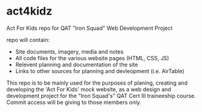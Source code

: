 # act4kidz
Act For Kids repo for QAT "Iron Squad" Web Development Project

repo will contain:
  - Site documents, imagery, media and notes
  - All code files for the various website pages (HTML, CSS, JS)
  - Relevent planning and documentation of the site
  - Links to other sources for planning and devleopment (i.e. AirTable)
  
This repo is to be mainly used for the purposes of planing, creating and developing the 'Act For Kids' mock website, as a web design and development project for the "Iron Squad's" QAT Cert III traineeship course. Commit access will be giving to those members only.
